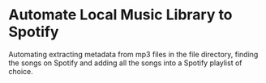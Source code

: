 # Automate Local Music Library to Spotify  
Automating extracting metadata from mp3 files in the file directory, finding the songs on Spotify and adding all the songs into a Spotify playlist of choice.
